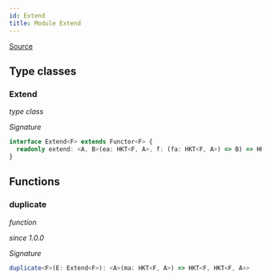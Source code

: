 ```yaml
---
id: Extend
title: Module Extend
---
```


[Source](https://github.com/gcanti/fp-ts/blob/master/src/Extend.ts)

## Type classes

### Extend

_type class_

_Signature_

```ts
interface Extend<F> extends Functor<F> {
  readonly extend: <A, B>(ea: HKT<F, A>, f: (fa: HKT<F, A>) => B) => HKT<F, B>
}
```

## Functions

### duplicate

_function_

_since 1.0.0_

_Signature_

```ts
duplicate<F>(E: Extend<F>): <A>(ma: HKT<F, A>) => HKT<F, HKT<F, A>>
```
